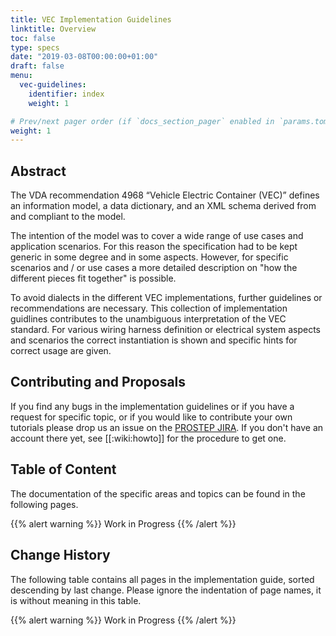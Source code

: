 ```yaml
---
title: VEC Implementation Guidelines
linktitle: Overview
toc: false
type: specs
date: "2019-03-08T00:00:00+01:00"
draft: false
menu:
  vec-guidelines:
    identifier: index    
    weight: 1 

# Prev/next pager order (if `docs_section_pager` enabled in `params.toml`)
weight: 1
---
```

## Abstract 
The VDA recommendation 4968 “Vehicle Electric Container (VEC)” defines an information model, a data dictionary, and an XML schema derived from and compliant to the model.
 <!--more--> 
The intention of the model was to cover a wide range of use cases and application scenarios. For this reason the specification had to be kept generic in some degree and in some aspects. However, for specific scenarios and / or use cases a more detailed description on "how the different pieces fit together" is possible. 

To avoid dialects in the different VEC implementations, further guidelines or recommendations are necessary. This collection of implementation guidlines contributes to the unambiguous interpretation of the VEC standard. For various wiring harness definition or electrical system aspects and scenarios the correct instantiation is shown and specific hints for correct usage are given.

## Contributing and Proposals 
If you find any bugs in the implementation guidelines or if you have a request for specific topic, or if you would like to contribute your own tutorials please drop us an issue on the [PROSTEP JIRA](https://track.prostep.com/projects/KBLFRM/). If you don't have an account there yet, see [[:wiki:howto]] for the procedure to get one.

## Table of Content
The documentation of the specific areas and topics can be found in the following pages.

{{% alert warning %}}
Work in Progress
{{% /alert %}}

## Change History
The following table contains all pages in the implementation guide, sorted descending by last change. Please ignore the indentation of page names, it is without meaning in this table.

{{% alert warning %}}
Work in Progress
{{% /alert %}}



